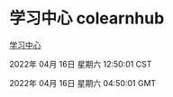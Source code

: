 # 学习中心 colearnhub
[学习中心](http://59.174.26.18:56308/colearnhub/)

2022年 04月 16日 星期六 12:50:01 CST

2022年 04月 16日 星期六 04:50:01 GMT
